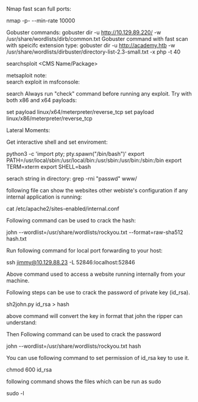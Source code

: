 Nmap fast scan full ports:

nmap -p- --min-rate 10000 <ip>

Gobuster commands:
gobuster dir -u http://10.129.89.220/ -w /usr/share/wordlists/dirb/common.txt
Gobuster command with fast scan with speicifc extension type:
gobuster dir -u http://academy.htb -w /usr/share/wordlists/dirbuster/directory-list-2.3-small.txt -x php -t 40

searchsploit <CMS Name/Package>

metsaploit note:  
search exploit in msfconsole:

search <Software Name>
Always run "check" command before running any exploit.
Try with both x86 and x64 payloads:

set payload linux/x64/meterpreter/reverse_tcp
set payload linux/x86/meterpreter/reverse_tcp

Lateral Moments:

Get interactive shell and set enviroment:

python3 -c 'import pty; pty.spawn("/bin/bash")'
export PATH=/usr/local/sbin:/usr/local/bin:/usr/sbin:/usr/bin:/sbin:/bin
export TERM=xterm
export SHELL=bash

serach string in directory:
grep -rni "passwd" www/ 

following file can show the websites other webiste's configuration if any internal application is running:

cat /etc/apache2/sites-enabled/internal.conf

Following command can be used to crack the hash:

john --wordlist=/usr/share/wordlists/rockyou.txt --format=raw-sha512 hash.txt 

Run following command for local port forwarding to your host:

ssh jimmy@10.129.88.23 -L 52846:localhost:52846

Above command used to access a website running internally from your machine.

Following steps can be use to crack the password of private key (id_rsa).

sh2john.py id_rsa > hash

above command will convert the key in format that john the ripper can understand:

Then Following command can be used to crack the password

john --wordlist=/usr/share/wordlists/rockyou.txt hash

You can use following command to set permission of id_rsa key to use it.

chmod 600 id_rsa

following command shows the files which can be run as sudo

sudo -l
